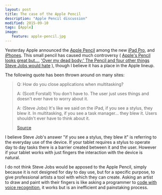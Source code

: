 ```yaml
---
layout: post
title: The case of the Apple Pencil
description: "Apple Pencil discussion"
modified: 2015-09-10
tags: [Apple]
image:
   feature: apple-pencil.jpg
---
```


Yesterday Apple announced the [Apple Pencil](http://www.apple.com/apple-pencil/) among the new [iPad Pro](http://www.apple.com/ipad-pro/), and [iPhones](http://www.apple.com/iphone-6s/). This small pencil has caused much controversy ( [Apple's Pencil looks great but...](http://www.engadget.com/2015/09/10/apple-ipad-pro-pencil-designer-reaction/), ['Over my dead body:' The Pencil and four other things Steve Jobs would hate](http://money.cnn.com/2015/09/10/technology/apple-pencil-steve-jobs-stylus/) ), though I believe it has a place in the Apple lineup. 
 
The following quote has been thrown around on many sites:

>Q: How do you close applications when multitasking? 
>
>A: (Scott Forstall) You don't have to. The user just uses things and doesn't ever have to worry about it. 
>
>A: (Steve Jobs) It's like we said on the iPad, if you see a stylus, they blew it. In multitasking, if you see a task manager... they blew it. Users shouldn't ever have to think about it.
>
>[Source](http://www.engadget.com/2010/04/08/jobs-if-you-see-a-stylus-or-a-task-manager-they-blew-it/)

I believe Steve Job's answer "if you see a stylus, they blew it" is referring to the everyday use of the device. If your tablet requires a stylus to operate day to day tasks there is a barrier created between it and the user. However if your tablet works with just fingers the interaction with the device is natural. 

I do not think Steve Jobs would be apposed to the Apple Pencil, simply because it is not designed for day to day use, but for a specific purpose, to give professional artists a tool with which they can create. Asking an artist to draw and paint with their fingers is like asking a programmer to [code with voice recognition](https://www.youtube.com/watch?v=MzJ0CytAsec), it works but is an inefficient and painstaking process. 